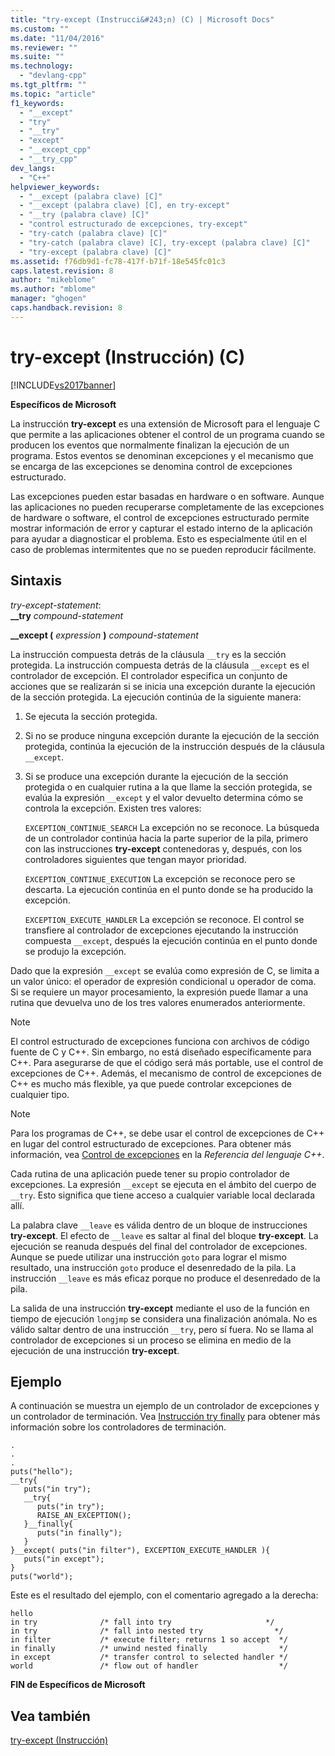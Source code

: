 ```yaml
---
title: "try-except (Instrucci&#243;n) (C) | Microsoft Docs"
ms.custom: ""
ms.date: "11/04/2016"
ms.reviewer: ""
ms.suite: ""
ms.technology: 
  - "devlang-cpp"
ms.tgt_pltfrm: ""
ms.topic: "article"
f1_keywords: 
  - "__except"
  - "try"
  - "__try"
  - "except"
  - "__except_cpp"
  - "__try_cpp"
dev_langs: 
  - "C++"
helpviewer_keywords: 
  - "__except (palabra clave) [C]"
  - "__except (palabra clave) [C], en try-except"
  - "__try (palabra clave) [C]"
  - "control estructurado de excepciones, try-except"
  - "try-catch (palabra clave) [C]"
  - "try-catch (palabra clave) [C], try-except (palabra clave) [C]"
  - "try-except (palabra clave) [C]"
ms.assetid: f76db9d1-fc78-417f-b71f-18e545fc01c3
caps.latest.revision: 8
author: "mikeblome"
ms.author: "mblome"
manager: "ghogen"
caps.handback.revision: 8
---
```

# try-except (Instrucci&#243;n) (C)
[!INCLUDE[vs2017banner](../assembler/inline/includes/vs2017banner.md)]

**Específicos de Microsoft**  
  
 La instrucción **try\-except** es una extensión de Microsoft para el lenguaje C que permite a las aplicaciones obtener el control de un programa cuando se producen los eventos que normalmente finalizan la ejecución de un programa.  Estos eventos se denominan excepciones y el mecanismo que se encarga de las excepciones se denomina control de excepciones estructurado.  
  
 Las excepciones pueden estar basadas en hardware o en software.  Aunque las aplicaciones no pueden recuperarse completamente de las excepciones de hardware o software, el control de excepciones estructurado permite mostrar información de error y capturar el estado interno de la aplicación para ayudar a diagnosticar el problema.  Esto es especialmente útil en el caso de problemas intermitentes que no se pueden reproducir fácilmente.  
  
## Sintaxis  
 *try\-except\-statement*:  
 **\_\_try**  *compound\-statement*  
  
 **\_\_except \(**  *expression*  **\)**  *compound\-statement*  
  
 La instrucción compuesta detrás de la cláusula `__try` es la sección protegida.  La instrucción compuesta detrás de la cláusula `__except` es el controlador de excepción.  El controlador especifica un conjunto de acciones que se realizarán si se inicia una excepción durante la ejecución de la sección protegida.  La ejecución continúa de la siguiente manera:  
  
1.  Se ejecuta la sección protegida.  
  
2.  Si no se produce ninguna excepción durante la ejecución de la sección protegida, continúa la ejecución de la instrucción después de la cláusula `__except`.  
  
3.  Si se produce una excepción durante la ejecución de la sección protegida o en cualquier rutina a la que llame la sección protegida, se evalúa la expresión `__except` y el valor devuelto determina cómo se controla la excepción.  Existen tres valores:  
  
     `EXCEPTION_CONTINUE_SEARCH` La excepción no se reconoce.  La búsqueda de un controlador continúa hacia la parte superior de la pila, primero con las instrucciones **try\-except** contenedoras y, después, con los controladores siguientes que tengan mayor prioridad.  
  
     `EXCEPTION_CONTINUE_EXECUTION` La excepción se reconoce pero se descarta.  La ejecución continúa en el punto donde se ha producido la excepción.  
  
     `EXCEPTION_EXECUTE_HANDLER` La excepción se reconoce.  El control se transfiere al controlador de excepciones ejecutando la instrucción compuesta `__except`, después la ejecución continúa en el punto donde se produjo la excepción.  
  
 Dado que la expresión `__except` se evalúa como expresión de C, se limita a un valor único: el operador de expresión condicional u operador de coma.  Si se requiere un mayor procesamiento, la expresión puede llamar a una rutina que devuelva uno de los tres valores enumerados anteriormente.  
  
> [!NOTE]
>  El control estructurado de excepciones funciona con archivos de código fuente de C y C\+\+.  Sin embargo, no está diseñado específicamente para C\+\+.  Para asegurarse de que el código será más portable, use el control de excepciones de C\+\+.  Además, el mecanismo de control de excepciones de C\+\+ es mucho más flexible, ya que puede controlar excepciones de cualquier tipo.  
  
> [!NOTE]
>  Para los programas de C\+\+, se debe usar el control de excepciones de C\+\+ en lugar del control estructurado de excepciones.  Para obtener más información, vea [Control de excepciones](../cpp/exception-handling-in-visual-cpp.md) en la *Referencia del lenguaje C\+\+*.  
  
 Cada rutina de una aplicación puede tener su propio controlador de excepciones.  La expresión `__except` se ejecuta en el ámbito del cuerpo de `__try`.  Esto significa que tiene acceso a cualquier variable local declarada allí.  
  
 La palabra clave `__leave` es válida dentro de un bloque de instrucciones **try\-except**.  El efecto de `__leave` es saltar al final del bloque **try\-except**.  La ejecución se reanuda después del final del controlador de excepciones.  Aunque se puede utilizar una instrucción `goto` para lograr el mismo resultado, una instrucción `goto` produce el desenredado de la pila.  La instrucción `__leave` es más eficaz porque no produce el desenredado de la pila.  
  
 La salida de una instrucción **try\-except** mediante el uso de la función en tiempo de ejecución `longjmp` se considera una finalización anómala.  No es válido saltar dentro de una instrucción `__try`, pero sí fuera.  No se llama al controlador de excepciones si un proceso se elimina en medio de la ejecución de una instrucción **try\-except**.  
  
## Ejemplo  
 A continuación se muestra un ejemplo de un controlador de excepciones y un controlador de terminación.  Vea [Instrucción try finally](../c-language/try-finally-statement-c.md) para obtener más información sobre los controladores de terminación.  
  
```  
.  
.  
.  
puts("hello");  
__try{  
   puts("in try");  
   __try{  
      puts("in try");  
      RAISE_AN_EXCEPTION();  
   }__finally{  
      puts("in finally");  
   }  
}__except( puts("in filter"), EXCEPTION_EXECUTE_HANDLER ){  
   puts("in except");  
}  
puts("world");  
```  
  
 Este es el resultado del ejemplo, con el comentario agregado a la derecha:  
  
```  
hello  
in try              /* fall into try                     */  
in try              /* fall into nested try                */  
in filter           /* execute filter; returns 1 so accept  */  
in finally          /* unwind nested finally                */  
in except           /* transfer control to selected handler */  
world               /* flow out of handler                  */  
```  
  
 **FIN de Específicos de Microsoft**  
  
## Vea también  
 [try\-except \(Instrucción\)](../cpp/try-except-statement.md)